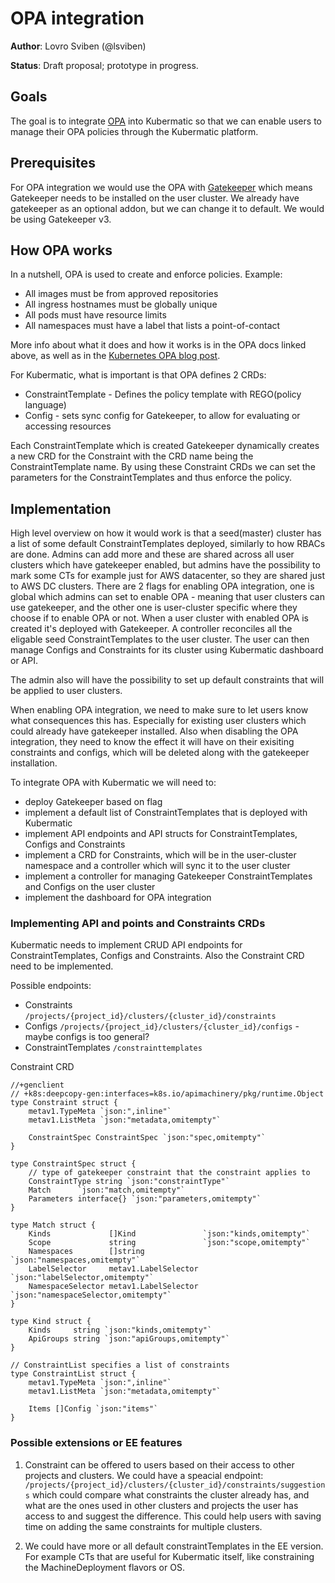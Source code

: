 # OPA integration

**Author**: Lovro Sviben (@lsviben)

**Status**: Draft proposal; prototype in progress.

## Goals

The goal is to integrate [OPA](https://www.openpolicyagent.org/) into Kubermatic so that we can enable users to
manage their OPA policies through the Kubermatic platform.

## Prerequisites

For OPA integration we would use the OPA with [Gatekeeper](https://github.com/open-policy-agent/gatekeeper) which means Gatekeeper needs to be installed on the user cluster.
We already have gatekeeper as an optional addon, but we can change it to default. We would be using Gatekeeper v3.

## How OPA works

In a nutshell, OPA is used to create and enforce policies. Example:

- All images must be from approved repositories
- All ingress hostnames must be globally unique
- All pods must have resource limits
- All namespaces must have a label that lists a point-of-contact

More info about what it does and how it works is in the OPA docs linked above, as well as in the
 [Kubernetes OPA blog post](https://kubernetes.io/blog/2019/08/06/opa-gatekeeper-policy-and-governance-for-kubernetes/).
 
For Kubermatic, what is important is that OPA defines 2 CRDs:
- ConstraintTemplate - Defines the policy template with REGO(policy language)
- Config - sets sync config for Gatekeeper, to allow for evaluating or accessing resources

Each ConstraintTemplate which is created Gatekeeper dynamically creates a new CRD for the Constraint with the CRD name being the ConstraintTemplate name.
By using these Constraint CRDs we can set the parameters for the ConstraintTemplates and thus enforce the policy.

## Implementation

High level overview on how it would work is that a seed(master) cluster has a list of some default ConstraintTemplates deployed,
similarly to how RBACs are done. Admins can add more and these are shared across all user clusters which have gatekeeper enabled,
but admins have the possibility to mark some CTs for example just for AWS datacenter, so they are shared just to AWS DC clusters. 
There are 2 flags for enabling OPA integration, one is global which admins can set to enable OPA - meaning that user clusters can use 
 gatekeeper, and the other one is user-cluster specific where they choose if to enable OPA or not. When a user cluster with enabled OPA 
is created it's deployed with Gatekeeper. A controller reconciles all the eligable seed ConstraintTemplates to the user cluster. 
The user can then manage Configs and Constraints for its cluster using Kubermatic dashboard or API. 

The admin also will have the possibility to set up default constraints that will be applied to user clusters.

When enabling OPA integration, we need to make sure to let users know what consequences this has. Especially for existing user clusters 
which could already have gatekeeper installed. Also when disabling the OPA integration, they need to know the effect it will have on their 
exisiting constraints and configs, which will be deleted along with the gatekeeper installation. 

To integrate OPA with Kubermatic we will need to:
- deploy Gatekeeper based on flag
- implement a default list of ConstraintTemplates that is deployed with Kubermatic
- implement API endpoints and API structs for ConstraintTemplates, Configs and Constraints
- implement a CRD for Constraints, which will be in the user-cluster namespace and a controller which will sync it to the user cluster
- implement a controller for managing Gatekeeper ConstraintTemplates and Configs on the user cluster
- implement the dashboard for OPA integration

### Implementing API and points and Constraints CRDs

Kubermatic needs to implement CRUD API endpoints for ConstraintTemplates, Configs and Constraints. Also 
the Constraint CRD need to be implemented.

Possible endpoints:
- Constraints `/projects/{project_id}/clusters/{cluster_id}/constraints`
- Configs `/projects/{project_id}/clusters/{cluster_id}/configs` - maybe configs is too general?
- ConstraintTemplates `/constrainttemplates`

Constraint CRD
```
//+genclient
// +k8s:deepcopy-gen:interfaces=k8s.io/apimachinery/pkg/runtime.Object
type Constraint struct {
	metav1.TypeMeta `json:",inline"`
	metav1.ListMeta `json:"metadata,omitempty"`

	ConstraintSpec ConstraintSpec `json:"spec,omitempty"`
}

type ConstraintSpec struct {
	// type of gatekeeper constraint that the constraint applies to
	ConstraintType string `json:"constraintType"`
	Match      `json:"match,omitempty"`
	Parameters interface{} `json:"parameters,omitempty"`
}

type Match struct {
	Kinds             []Kind               `json:"kinds,omitempty"`
	Scope             string               `json:"scope,omitempty"`
	Namespaces        []string             `json:"namespaces,omitempty"`
	LabelSelector     metav1.LabelSelector `json:"labelSelector,omitempty"`
	NamespaceSelector metav1.LabelSelector `json:"namespaceSelector,omitempty"`
}

type Kind struct {
	Kinds     string `json:"kinds,omitempty"`
	ApiGroups string `json:"apiGroups,omitempty"`
}

// ConstraintList specifies a list of constraints
type ConstraintList struct {
	metav1.TypeMeta `json:",inline"`
	metav1.ListMeta `json:"metadata,omitempty"`

	Items []Config `json:"items"`
}

```

### Possible extensions or EE features

1. Constraint can be offered to users based on their access to other projects and clusters. We could have a speacial endpoint:
`/projects/{project_id}/clusters/{cluster_id}/constraints/suggestions` which could compare what constraints the cluster already has,
and what are the ones used in other clusters and projects the user has access to and suggest the difference. This could
help users with saving time on adding the same constraints for multiple clusters. 

2. We could have more or all default constraintTemplates in the EE version. For example CTs that are useful for Kubermatic itself,
like constraining the MachineDeployment flavors or OS. 



